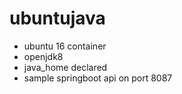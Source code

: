 # ubuntujava
- ubuntu 16 container
- openjdk8 
- java_home declared
- sample springboot api on port 8087
